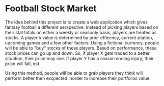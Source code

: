 # Football Stock Market

The idea behind this project is to create a web application which gives fantasy football a different perspective. 
Instead of picking players based on their stat totals on either a weekly or seasonly basis, players are treated as stocks.
A player's value is determined by prior efficency, current sitation, upcoming games and a few other factors. 
Using a fictional currency, people will be able to "buy" stocks of these players. 
Based on performance, these stock prices can go up and down. 
So, if player X gets traded to a better situation, their price may rise.
If player Y has a season ending injury, their price will fall, ect. 

Using this method, people will be able to grab players they think will perform better then excpected inorder to increase their portfolios value. 
